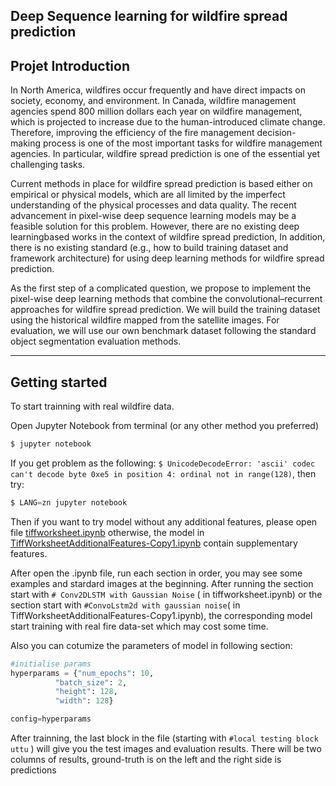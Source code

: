 ## Deep Sequence learning for wildfire spread prediction

## Projet Introduction

In North America, wildfires occur frequently and have direct impacts on society, economy, and environment. In Canada, wildfire management agencies spend 800 million dollars each year on wildfire management, which is projected to increase due to the human-introduced climate change. Therefore, improving the efficiency of the fire management decision-making process is one of the most important tasks for wildfire management agencies. In particular, wildfire spread prediction is one of the essential yet challenging tasks. 

Current methods in place for wildfire spread prediction is based either on empirical or physical models, which are all limited by the imperfect understanding of the physical processes and data quality. The recent advancement in pixel-wise deep sequence learning models may be a feasible solution for this problem. However, there are no existing deep learningbased works in the context of wildfire spread prediction, In addition, there is no existing standard (e.g., how to build training dataset and framework architecture) for using deep learning methods for wildfire spread prediction. 

As the first step of a complicated question, we propose to implement the pixel-wise deep learning methods that combine the convolutional–recurrent approaches for wildfire spread prediction. We will build the training dataset using the historical wildfire mapped from the satellite images. For evaluation, we will use our own benchmark dataset following the standard object segmentation evaluation methods.

------

## Getting started

To start trainning with real wildfire data.

Open Jupyter Notebook from terminal (or any other method you preferred)

```cmd
$ jupyter notebook
```

If you get problem as the following: `$ UnicodeDecodeError: 'ascii' codec can't decode byte 0xe5 in position 4: ordinal not in range(128)`, then try:

```python
$ LANG=zn jupyter notebook
```

Then if you want to try model without any additional features, please open file  [tiffworksheet.ipynb](http://localhost:8888/notebooks/tiffworksheet.ipynb) otherwise, the model in [TiffWorksheetAdditionalFeatures-Copy1.ipynb](http://localhost:8888/notebooks/TiffWorksheetAdditionalFeatures-Copy1.ipynb) contain supplementary features.

After open the .ipynb file, run each section in order, you may see some examples and stardard images at the beginning. After running the section start with `# Conv2DLSTM with Gaussian Noise` ( in tiffworksheet.ipynb) or the section start with `#ConvoLstm2d with gaussian noise`( in TiffWorksheetAdditionalFeatures-Copy1.ipynb), the corresponding model start training with real fire data-set which may cost some time.

Also you can cotumize the parameters of model in following section:

```python
#initialise params
hyperparams = {"num_epochs": 10, 
          "batch_size": 2,
          "height": 128,
          "width": 128}

config=hyperparams
```

After trainning, the last block in the file (starting with `#local testing block uttu` ) will give you the test images and evaluation results. There will be two columns of results, ground-truth is on the left and the right side is predictions

